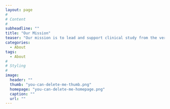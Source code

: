 ```yaml
---
layout: page
#
# Content
#
subheadline: ""
title: "Our Mission"
teaser: "Our mission is to lead and support clinical study from the very first step of the project- formulation of a scientific idea, through the data collection and analysis, to the final step - integration of the scientific findings into the clinical practice."
categories:
  - About
tags:
  - About
#
# Styling
#
image:
  header: ""
  thumb: "you-can-delete-me-thumb.png"
  homepage: "you-can-delete-me-homepage.png"
  caption: ""
  url: ""
---
```




 [1]: #
 [2]: #
 [3]: #
 [4]: #
 [5]: #
 [6]: #
 [7]: #
 [8]: #
 [9]: #
 [10]: #
